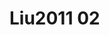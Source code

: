 <a name="material" />

# Liu2011 02
<script type="application/ld+json">
  {
    "@context": "https://schema.org/",
    "@type": "ChemicalSubstance",
    "http://purl.org/dc/terms/conformsTo":
      {
        "@type": "CreativeWork",
        "@id": "https://bioschemas.org/profiles/ChemicalSubstance/0.4-RELEASE/"
      },
    "@id": "https://egonw.github.io/nanowiki/nanowiki94.html#material",
    "name": "Liu2011 02",
    "sameAs": "http://127.0.0.1/mediawiki/index.php/Special:URIResolver/Liu2011_02"
  }
</script>

